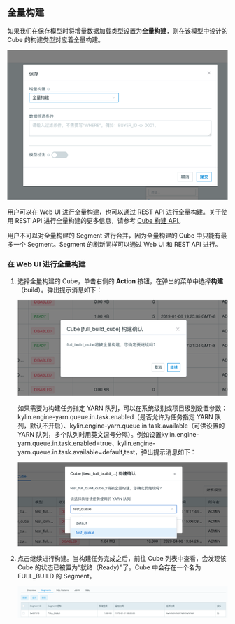 ## 全量构建

如果我们在保存模型时将增量数据加载类型设置为**全量构建**，则在该模型中设计的 Cube 的构建类型对应着全量构建。

![全量构建](images/full_build.png)

用户可以在 Web UI 进行全量构建，也可以通过 REST API 进行全量构建。关于使用 REST API 进行全量构建的更多信息，请参考 [Cube 构建 API](../../rest/cube_api/cube_build_api.cn.md)。

用户不可以对全量构建的 Segment 进行合并，因为全量构建的 Cube 中只能有最多一个 Segment。Segment 的刷新同样可以通过 Web UI 和 REST API 进行。



### 在 Web UI 进行全量构建

1. 选择全量构建的 Cube，单击右侧的 **Action** 按钮，在弹出的菜单中选择**构建**（build）。弹出提示消息如下：

   ![Cube 构建](images/full_build_cube.png)

   如果需要为构建任务指定 YARN 队列，可以在系统级别或项目级别设置参数：kylin.engine-yarn.queue.in.task.enabled（是否允许为任务指定 YARN 队列，默认不开启）、kylin.engine-yarn.queue.in.task.available（可供设置的 YARN 队列，多个队列时用英文逗号分隔）。例如设置kylin.engine-yarn.queue.in.task.enabled=true、kylin.engine-yarn.queue.in.task.available=default,test，弹出提示消息如下：

   ![Cube 构建时设置 YARN 队列](images/full_build_cube_with_queue.png)
   
2. 点击继续进行构建。当构建任务完成之后，前往 Cube 列表中查看，会发现该 Cube 的状态已被置为“就绪（Ready）”了。Cube 中会存在一个名为 FULL_BUILD 的 Segment。

   ![FULL_BUILD Segment](images/full_build_segment_info.png)

